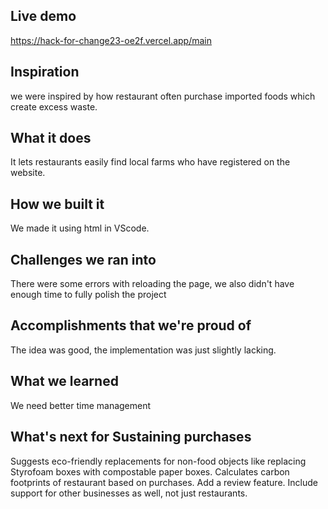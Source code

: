 ## Live demo
https://hack-for-change23-oe2f.vercel.app/main

## Inspiration
we were inspired by how restaurant often purchase imported foods which create excess waste.
## What it does
It lets restaurants easily find local farms who have registered on the website.
## How we built it
We made it using html in VScode.
## Challenges we ran into
There were some errors with reloading the page, we also didn't have enough time to fully polish the project
## Accomplishments that we're proud of
The idea was good, the implementation was just slightly lacking.
## What we learned
We need better time management
## What's next for Sustaining purchases 
Suggests eco-friendly replacements for non-food objects like replacing Styrofoam boxes with compostable paper boxes.
Calculates carbon footprints of restaurant based on purchases.
Add a review feature.
Include support for other businesses as well, not just restaurants.
